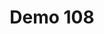 ---
layout: launcher
title: "Demo 108"
permalink: /launcher/demo108/
demo: "http://ion-book.github.io/demo108/"
repo: "https://github.com/ion-book/demo108"
---